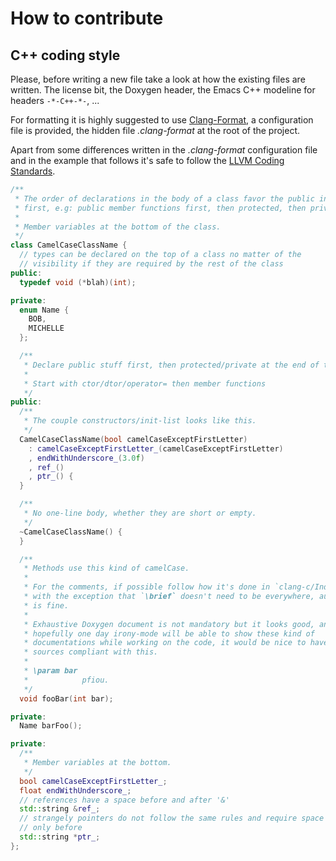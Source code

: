# How to contribute

## C++ coding style

Please, before writing a new file take a look at how the existing files are
written. The license bit, the Doxygen header, the Emacs C++ modeline for headers
`-*-C++-*-`, ...

For formatting it is highly suggested to use
[Clang-Format](http://clang.llvm.org/docs/ClangFormat.html), a configuration
file is provided, the hidden file *.clang-format* at the root of the project.

Apart from some differences written in the *.clang-format* configuration file
and in the example that follows it's safe to follow the
[LLVM Coding Standards](http://llvm.org/docs/CodingStandards.html).

```cpp
/**
 * The order of declarations in the body of a class favor the public interface
 * first, e.g: public member functions first, then protected, then private, ...
 *
 * Member variables at the bottom of the class.
 */
class CamelCaseClassName {
  // types can be declared on the top of a class no matter of the
  // visibility if they are required by the rest of the class
public:
  typedef void (*blah)(int);

private:
  enum Name {
    BOB,
    MICHELLE
  };

  /**
   * Declare public stuff first, then protected/private at the end of the file.
   *
   * Start with ctor/dtor/operator= then member functions
   */
public:
  /**
   * The couple constructors/init-list looks like this.
   */
  CamelCaseClassName(bool camelCaseExceptFirstLetter)
    : camelCaseExceptFirstLetter_(camelCaseExceptFirstLetter)
    , endWithUnderscore_(3.0f)
    , ref_()
    , ptr_() {
  }

  /**
   * No one-line body, whether they are short or empty.
   */
  ~CamelCaseClassName() {
  }

  /**
   * Methods use this kind of camelCase.
   *
   * For the comments, if possible follow how it's done in `clang-c/Index.h`,
   * with the exception that `\brief` doesn't need to be everywhere, autobrief
   * is fine.
   *
   * Exhaustive Doxygen document is not mandatory but it looks good, and
   * hopefully one day irony-mode will be able to show these kind of
   * documentations while working on the code, it would be nice to have the
   * sources compliant with this.
   *
   * \param bar
   *            pfiou.
   */
  void fooBar(int bar);

private:
  Name barFoo();

private:
  /**
   * Member variables at the bottom.
   */
  bool camelCaseExceptFirstLetter_;
  float endWithUnderscore_;
  // references have a space before and after '&'
  std::string &ref_;
  // strangely pointers do not follow the same rules and require space
  // only before
  std::string *ptr_;
};
```
